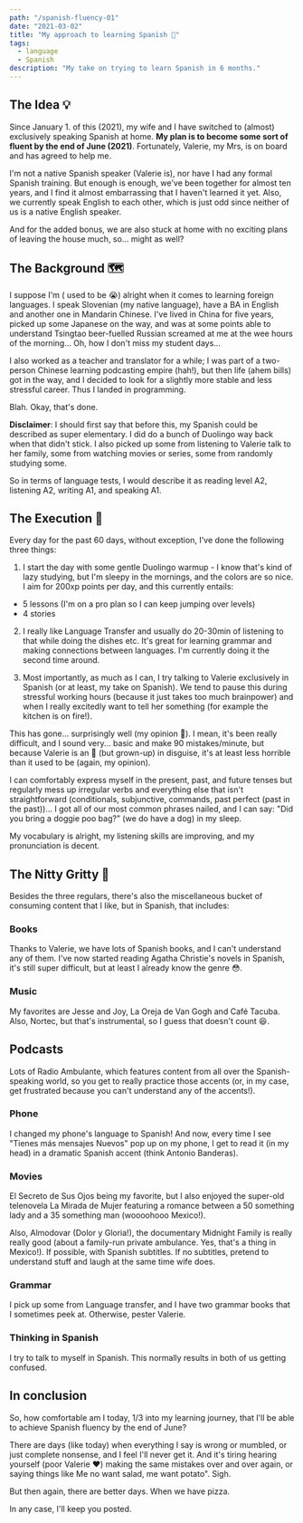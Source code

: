```yaml
---
path: "/spanish-fluency-01"
date: "2021-03-02"
title: "My approach to learning Spanish 🤔"
tags:
  - language
  - Spanish
description: "My take on trying to learn Spanish in 6 months."
---
```

## The Idea 💡

Since January 1. of this (2021), my wife and I have switched to (almost) exclusively speaking Spanish at home. **My plan is to become some sort of fluent by the end of June (2021)**. Fortunately, Valerie, my Mrs, is on board and has agreed to help me.

I'm not a native Spanish speaker (Valerie is), nor have I had any formal Spanish training. But enough is enough, we've been together for almost ten years, and I find it almost embarrassing that I haven't learned it yet. Also, we currently speak English to each other, which is just odd since neither of us is a native English speaker.

And for the added bonus, we are also stuck at home with no exciting plans of leaving the house much, so... might as well?

## The Background 🗺️

I suppose I'm ( used to be 😭) alright when it comes to learning foreign languages. I speak Slovenian (my native language), have a BA in English and another one in Mandarin Chinese. I've lived in China for five years, picked up some Japanese on the way, and was at some points able to understand Tsingtao beer-fuelled Russian screamed at me at the wee hours of the morning... Oh, how I don't miss my student days...

I also worked as a teacher and translator for a while; I was part of a two-person Chinese learning podcasting empire (hah!), but then life (ahem bills) got in the way, and I decided to look for a slightly more stable and less stressful career. Thus I landed in programming.

Blah. Okay, that's done.

**Disclaimer**: I should first say that before this, my Spanish could be described as super elementary. I did do a bunch of Duolingo way back when that didn't stick. I also picked up some from listening to Valerie talk to her family, some from watching movies or series, some from randomly studying some.

So in terms of language tests, I would describe it as reading level A2, listening A2, writing A1, and speaking A1.

## The Execution 🔪

Every day for the past 60 days, without exception, I've done the following three things:

1. I start the day with some gentle Duolingo warmup - I know that's kind of lazy studying, but I'm sleepy in the mornings, and the colors are so nice. I aim for 200xp points per day, and this currently entails:
- 5 lessons (I'm on a pro plan so I can keep jumping over levels)
- 4 stories

2. I really like Language Transfer and usually do 20-30min of listening to that while doing the dishes etc. It's great for learning grammar and making connections between languages. I'm currently doing it the second time around.

3. Most importantly, as much as I can, I try talking to Valerie exclusively in Spanish (or at least, my take on Spanish). We tend to pause this during stressful working hours (because it just takes too much brainpower) and when I really excitedly want to tell her something (for example the kitchen is on fire!).

This has gone... surprisingly well (my opinion 😬). I mean, it's been really difficult, and I sound very... basic and make 90 mistakes/minute, but because Valerie is an 👼 (but grown-up) in disguise, it's at least less horrible than it used to be (again, my opinion).

I can comfortably express myself in the present, past, and future tenses but regularly mess up irregular verbs and everything else that isn't straightforward (conditionals, subjunctive, commands, past perfect (past in the past))... I got all of our most common phrases nailed, and I can say: "Did you bring a doggie poo bag?" (we do have a dog) in my sleep.

My vocabulary is alright, my listening skills are improving, and my pronunciation is decent.

## The Nitty Gritty 😬

Besides the three regulars, there's also the miscellaneous bucket of consuming content that I like, but in Spanish, that includes:

### Books

Thanks to Valerie, we have lots of Spanish books, and I can't understand any of them. I've now started reading Agatha Christie's novels in Spanish, it's still super difficult, but at least I already know the genre 😳.

### Music
My favorites are Jesse and Joy, La Oreja de Van Gogh and Café  Tacuba. Also, Nortec, but that's instrumental, so I guess that doesn't count 😆.

## Podcasts
Lots of Radio Ambulante, which features content from all over the Spanish-speaking world, so you get to really practice those accents (or, in my case, get frustrated because you can't understand any of the accents!).

### Phone
I changed my phone's language to Spanish! And now, every time I see "Tienes más mensajes Nuevos" pop up on my phone, I get to read it (in my head) in a dramatic Spanish accent (think Antonio Banderas).

### Movies
El Secreto de Sus Ojos being my favorite, but I also enjoyed the super-old telenovela La Mirada de Mujer featuring a romance between a 50 something lady and a 35 something man (woooohooo Mexico!).

Also, Almodovar (Dolor y Gloria!), the documentary Midnight Family is really really good (about a family-run private ambulance. Yes, that's a thing in Mexico!). If possible, with Spanish subtitles. If no subtitles, pretend to understand stuff and laugh at the same time wife does.

### Grammar
I pick up some from Language transfer, and I have two grammar books that I sometimes peek at. Otherwise, pester Valerie.

### Thinking in Spanish
I try to talk to myself in Spanish. This normally results in both of us getting confused.

## In conclusion
So, how comfortable am I today, 1/3 into my learning journey, that I'll be able to achieve Spanish fluency by the end of June?

There are days (like today) when everything I say is wrong or mumbled, or just complete nonsense, and I feel I'll never get it. And it's tiring hearing yourself (poor Valerie ❤️) making the same mistakes over and over again, or saying things like Me no want salad, me want potato". Sigh.

But then again, there are better days. When we have pizza.

In any case, I'll keep you posted.
